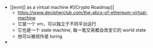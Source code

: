 - [[evm]] as a virtual machine #[[Crypto Roadmap]]
	- https://www.decipherclub.com/the-abcs-of-ethereum-virtual-machine
	- 它是一个 vm，可以独立于不同平台运行
	- 它也是一个 state machine, 每一笔交易都会改变它的 world state
	- 他可以被视作是 turing
-